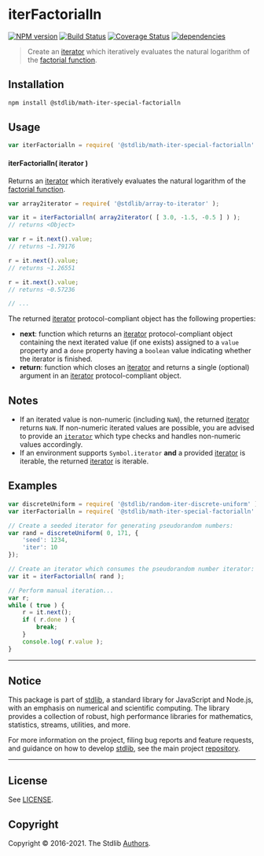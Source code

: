 <!--

@license Apache-2.0

Copyright (c) 2020 The Stdlib Authors.

Licensed under the Apache License, Version 2.0 (the "License");
you may not use this file except in compliance with the License.
You may obtain a copy of the License at

   http://www.apache.org/licenses/LICENSE-2.0

Unless required by applicable law or agreed to in writing, software
distributed under the License is distributed on an "AS IS" BASIS,
WITHOUT WARRANTIES OR CONDITIONS OF ANY KIND, either express or implied.
See the License for the specific language governing permissions and
limitations under the License.

-->

# iterFactorialln

[![NPM version][npm-image]][npm-url] [![Build Status][test-image]][test-url] [![Coverage Status][coverage-image]][coverage-url] [![dependencies][dependencies-image]][dependencies-url]

> Create an [iterator][mdn-iterator-protocol] which iteratively evaluates the natural logarithm of the [factorial function][@stdlib/math/base/special/factorialln].

<!-- Section to include introductory text. Make sure to keep an empty line after the intro `section` element and another before the `/section` close. -->

<section class="intro">

</section>

<!-- /.intro -->

<!-- Package usage documentation. -->

<section class="installation">

## Installation

```bash
npm install @stdlib/math-iter-special-factorialln
```

</section>

<section class="usage">

## Usage

```javascript
var iterFactorialln = require( '@stdlib/math-iter-special-factorialln' );
```

#### iterFactorialln( iterator )

Returns an [iterator][mdn-iterator-protocol] which iteratively evaluates the natural logarithm of the [factorial function][@stdlib/math/base/special/factorialln].

```javascript
var array2iterator = require( '@stdlib/array-to-iterator' );

var it = iterFactorialln( array2iterator( [ 3.0, -1.5, -0.5 ] ) );
// returns <Object>

var r = it.next().value;
// returns ~1.79176

r = it.next().value;
// returns ~1.26551

r = it.next().value;
// returns ~0.57236

// ...
```

The returned [iterator][mdn-iterator-protocol] protocol-compliant object has the following properties:

-   **next**: function which returns an [iterator][mdn-iterator-protocol] protocol-compliant object containing the next iterated value (if one exists) assigned to a `value` property and a `done` property having a `boolean` value indicating whether the iterator is finished.
-   **return**: function which closes an [iterator][mdn-iterator-protocol] and returns a single (optional) argument in an [iterator][mdn-iterator-protocol] protocol-compliant object.

</section>

<!-- /.usage -->

<!-- Package usage notes. Make sure to keep an empty line after the `section` element and another before the `/section` close. -->

<section class="notes">

## Notes

-   If an iterated value is non-numeric (including `NaN`), the returned [iterator][mdn-iterator-protocol] returns `NaN`. If non-numeric iterated values are possible, you are advised to provide an [`iterator`][mdn-iterator-protocol] which type checks and handles non-numeric values accordingly.
-   If an environment supports `Symbol.iterator` **and** a provided [iterator][mdn-iterator-protocol] is iterable, the returned [iterator][mdn-iterator-protocol] is iterable.

</section>

<!-- /.notes -->

<!-- Package usage examples. -->

<section class="examples">

## Examples

<!-- eslint no-undef: "error" -->

```javascript
var discreteUniform = require( '@stdlib/random-iter-discrete-uniform' );
var iterFactorialln = require( '@stdlib/math-iter-special-factorialln' );

// Create a seeded iterator for generating pseudorandom numbers:
var rand = discreteUniform( 0, 171, {
    'seed': 1234,
    'iter': 10
});

// Create an iterator which consumes the pseudorandom number iterator:
var it = iterFactorialln( rand );

// Perform manual iteration...
var r;
while ( true ) {
    r = it.next();
    if ( r.done ) {
        break;
    }
    console.log( r.value );
}
```

</section>

<!-- /.examples -->

<!-- Section to include cited references. If references are included, add a horizontal rule *before* the section. Make sure to keep an empty line after the `section` element and another before the `/section` close. -->

<section class="references">

</section>

<!-- /.references -->

<!-- Section for all links. Make sure to keep an empty line after the `section` element and another before the `/section` close. -->


<section class="main-repo" >

* * *

## Notice

This package is part of [stdlib][stdlib], a standard library for JavaScript and Node.js, with an emphasis on numerical and scientific computing. The library provides a collection of robust, high performance libraries for mathematics, statistics, streams, utilities, and more.

For more information on the project, filing bug reports and feature requests, and guidance on how to develop [stdlib][stdlib], see the main project [repository][stdlib].

---

## License

See [LICENSE][stdlib-license].


## Copyright

Copyright &copy; 2016-2021. The Stdlib [Authors][stdlib-authors].

</section>

<!-- /.stdlib -->

<!-- Section for all links. Make sure to keep an empty line after the `section` element and another before the `/section` close. -->

<section class="links">

[npm-image]: http://img.shields.io/npm/v/@stdlib/math-iter-special-factorialln.svg
[npm-url]: https://npmjs.org/package/@stdlib/math-iter-special-factorialln

[test-image]: https://github.com/stdlib-js/math-iter-special-factorialln/actions/workflows/test.yml/badge.svg
[test-url]: https://github.com/stdlib-js/math-iter-special-factorialln/actions/workflows/test.yml

[coverage-image]: https://img.shields.io/codecov/c/github/stdlib-js/math-iter-special-factorialln/main.svg
[coverage-url]: https://codecov.io/github/stdlib-js/math-iter-special-factorialln?branch=main

[dependencies-image]: https://img.shields.io/david/stdlib-js/math-iter-special-factorialln
[dependencies-url]: https://david-dm.org/stdlib-js/math-iter-special-factorialln/main

[stdlib]: https://github.com/stdlib-js/stdlib

[stdlib-authors]: https://github.com/stdlib-js/stdlib/graphs/contributors

[stdlib-license]: https://raw.githubusercontent.com/stdlib-js/math-iter-special-factorialln/main/LICENSE

[mdn-iterator-protocol]: https://developer.mozilla.org/en-US/docs/Web/JavaScript/Reference/Iteration_protocols#The_iterator_protocol

[@stdlib/math/base/special/factorialln]: https://github.com/stdlib-js/math-base-special-factorialln

</section>

<!-- /.links -->
